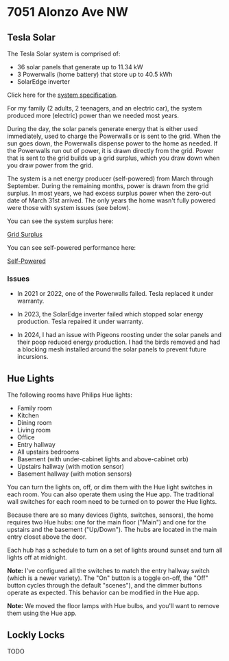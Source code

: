 # 7051 Alonzo Ave NW


## Tesla Solar

The Tesla Solar system is comprised of:

- 36 solar panels that generate up to 11.34 kW
- 3 Powerwalls (home battery) that store up to 40.5 kWh
- SolarEdge inverter

Click here for the [system specification](solar.pdf).

For my family (2 adults, 2 teenagers, and an electric car), the system produced more (electric)
power than we needed most years.

During the day, the solar panels generate energy that is either used immediately, used to charge the
Powerwalls or is sent to the grid. When the sun goes down, the Powerwalls dispense power to the home
as needed. If the Powerwalls run out of power, it is drawn directly from the grid. Power that is
sent to the grid builds up a grid surplus, which you draw down when you draw power from the grid.

The system is a net energy producer (self-powered) from March through September. During the
remaining months, power is drawn from the grid surplus. In most years, we had excess surplus power
when the zero-out date of March 31st arrived. The only years the home wasn't fully powered were
those with system issues (see below).

You can see the system surplus here:

[Grid Surplus](https://craigahobbs.github.io/solar/#var.vPage='Surplus')

You can see self-powered performance here:

[Self-Powered](https://craigahobbs.github.io/solar/#var.vPage='Self-Powered')


### Issues

- In 2021 or 2022, one of the Powerwalls failed. Tesla replaced it under warranty.

- In 2023, the SolarEdge inverter failed which stopped solar energy production. Tesla repaired it
  under warranty.

- In 2024, I had an issue with Pigeons roosting under the solar panels and their poop reduced energy
  production. I had the birds removed and had a blocking mesh installed around the solar panels to
  prevent future incursions.


## Hue Lights

The following rooms have Philips Hue lights:

- Family room
- Kitchen
- Dining room
- Living room
- Office
- Entry hallway
- All upstairs bedrooms
- Basement (with under-cabinet lights and above-cabinet orb)
- Upstairs hallway (with motion sensor)
- Basement hallway (with motion sensors)

You can turn the lights on, off, or dim them with the Hue light switches in each room. You can also
operate them using the Hue app. The traditional wall switches for each room need to be turned on to
power the Hue lights.

Because there are so many devices (lights, switches, sensors), the home requires two Hue hubs: one
for the main floor ("Main") and one for the upstairs and the basement ("Up/Down"). The hubs are
located in the main entry closet above the door.

Each hub has a schedule to turn on a set of lights around sunset and turn all lights off at
midnight.

**Note:** I've configured all the switches to match the entry hallway switch (which is a newer
variety). The "On" button is a toggle on-off, the "Off" button cycles through the default "scenes"),
and the dimmer buttons operate as expected. This behavior can be modified in the Hue app.

**Note:** We moved the floor lamps with Hue bulbs, and you'll want to remove them using the Hue app.


## Lockly Locks

TODO
